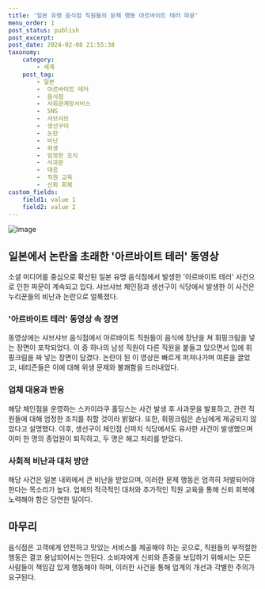 ```yaml
---
title: '일본 유명 음식점 직원들의 문제 행동 아르바이트 테러 파문'
menu_order: 1
post_status: publish
post_excerpt: 
post_date: 2024-02-08 21:55:38
taxonomy:
    category:
        - 세계
    post_tag:
        - 일본
        -  아르바이트 테러
        -  음식점
        -  사회관계망서비스
        -  SNS
        -  샤브샤브
        -  생선구이
        -  논란
        -  비난
        -  위생
        -  엄정한 조치
        -  사과문
        -  대응
        -  직원 교육
        -  신뢰 회복
custom_fields:
    field1: value 1
    field2: value 2
---
```


![Image](https://imgnews.pstatic.net/image/011/2024/02/08/0004297911_001_20240208170705248.png?type=w647)

## 일본에서 논란을 초래한 '아르바이트 테러' 동영상
소셜 미디어를 중심으로 확산된 일본 유명 음식점에서 발생한 '아르바이트 테러' 사건으로 인한 파문이 계속되고 있다. 샤브샤브 체인점과 생선구이 식당에서 발생한 이 사건은 누리꾼들의 비난과 논란으로 얼룩졌다. 
### '아르바이트 테러' 동영상 속 장면
동영상에는 샤브샤브 음식점에서 아르바이트 직원들이 음식에 장난을 쳐 휘핑크림을 넣는 장면이 포착되었다. 이 중 하나의 남성 직원이 다른 직원을 붙들고 있으면서 입에 휘핑크림을 짜 넣는 장면이 담겼다. 논란이 된 이 영상은 빠르게 퍼져나가며 여론을 끌었고, 네티즌들은 이에 대해 위생 문제와 불쾌함을 드러내었다.
### 업체 대응과 반응
해당 체인점을 운영하는 스카이라쿠 홀딩스는 사건 발생 후 사과문을 발표하고, 관련 직원들에 대해 엄정한 조치를 취할 것이라 밝혔다. 또한, 휘핑크림은 손님에게 제공되지 않았다고 설명했다. 이후, 생선구이 체인점 신파치 식당에서도 유사한 사건이 발생했으며 이미 한 명의 종업원이 퇴직하고, 두 명은 해고 처리를 받았다.
### 사회적 비난과 대처 방안
해당 사건은 일본 내외에서 큰 비난을 받았으며, 이러한 문제 행동은 엄격히 처벌되어야 한다는 목소리가 높다. 업체의 적극적인 대처와 추가적인 직원 교육을 통해 신뢰 회복에 노력해야 함은 당연한 일이다. 
## 마무리
음식점은 고객에게 안전하고 맛있는 서비스를 제공해야 하는 곳으로, 직원들의 부적절한 행동은 결코 용납되어서는 안된다. 소비자에게 신뢰와 존중을 보답하기 위해서는 모든 사람들이 책임감 있게 행동해야 하며, 이러한 사건을 통해 업계의 개선과 각별한 주의가 요구된다.
